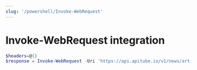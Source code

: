 ```yaml
---
slug: '/powershell/Invoke-WebRequest'
---
```


# Invoke-WebRequest integration

```powershell
$headers=@{}
$response = Invoke-WebRequest -Uri 'https://api.apitube.io/v1/news/articles?limit=50&api_key=YOUR_API_KEY' -Method GET -Headers $headers
```
